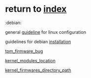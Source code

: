
# return to [index](index)

:debian:
 
general [guideline](linuxguide) for linux configuration

guidelines for debian [installation](debian_installation)

[tpm_firmware_bug](tpm_firmware_bug)

[kernel_modules_location](kernel_modules_location)

[kernel_firmwares_directory_path](kernel_firmwares_directory_path)




